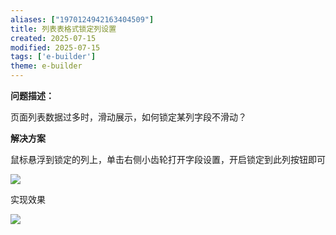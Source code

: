 ```yaml
---
aliases: ["1970124942163404509"]
title: 列表表格式锁定列设置
created: 2025-07-15
modified: 2025-07-15
tags: ['e-builder']
theme: e-builder
---
```


**问题描述：**

页面列表数据过多时，滑动展示，如何锁定某列字段不滑动？

**解决方案**

鼠标悬浮到锁定的列上，单击右侧小齿轮打开字段设置，开启锁定到此列按钮即可

![](29bd1d5dd8ba7bc86fc2cad2c5c4a2e7.jpg)

实现效果

![](666cd664e17a8f2ed1dca68b8c957a8c.jpg)